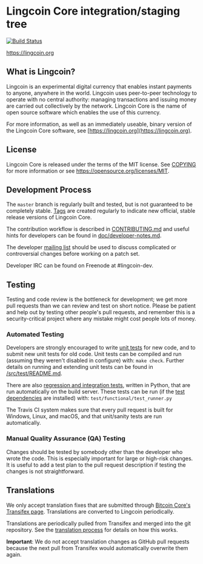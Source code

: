 Lingcoin Core integration/staging tree
=====================================

[![Build Status](https://travis-ci.org/lingcoin-project/lingcoin.svg?branch=master)](https://travis-ci.org/lingcoin-project/lingcoin)

https://lingcoin.org

What is Lingcoin?
----------------

Lingcoin is an experimental digital currency that enables instant payments to
anyone, anywhere in the world. Lingcoin uses peer-to-peer technology to operate
with no central authority: managing transactions and issuing money are carried
out collectively by the network. Lingcoin Core is the name of open source
software which enables the use of this currency.

For more information, as well as an immediately useable, binary version of
the Lingcoin Core software, see [https://lingcoin.org](https://lingcoin.org).

License
-------

Lingcoin Core is released under the terms of the MIT license. See [COPYING](COPYING) for more
information or see https://opensource.org/licenses/MIT.

Development Process
-------------------

The `master` branch is regularly built and tested, but is not guaranteed to be
completely stable. [Tags](https://github.com/lingcoin-project/lingcoin/tags) are created
regularly to indicate new official, stable release versions of Lingcoin Core.

The contribution workflow is described in [CONTRIBUTING.md](CONTRIBUTING.md)
and useful hints for developers can be found in [doc/developer-notes.md](doc/developer-notes.md).

The developer [mailing list](https://groups.google.com/forum/#!forum/lingcoin-dev)
should be used to discuss complicated or controversial changes before working
on a patch set.

Developer IRC can be found on Freenode at #lingcoin-dev.

Testing
-------

Testing and code review is the bottleneck for development; we get more pull
requests than we can review and test on short notice. Please be patient and help out by testing
other people's pull requests, and remember this is a security-critical project where any mistake might cost people
lots of money.

### Automated Testing

Developers are strongly encouraged to write [unit tests](src/test/README.md) for new code, and to
submit new unit tests for old code. Unit tests can be compiled and run
(assuming they weren't disabled in configure) with: `make check`. Further details on running
and extending unit tests can be found in [/src/test/README.md](/src/test/README.md).

There are also [regression and integration tests](/test), written
in Python, that are run automatically on the build server.
These tests can be run (if the [test dependencies](/test) are installed) with: `test/functional/test_runner.py`

The Travis CI system makes sure that every pull request is built for Windows, Linux, and macOS, and that unit/sanity tests are run automatically.

### Manual Quality Assurance (QA) Testing

Changes should be tested by somebody other than the developer who wrote the
code. This is especially important for large or high-risk changes. It is useful
to add a test plan to the pull request description if testing the changes is
not straightforward.

Translations
------------

We only accept translation fixes that are submitted through [Bitcoin Core's Transifex page](https://www.transifex.com/projects/p/bitcoin/).
Translations are converted to Lingcoin periodically.

Translations are periodically pulled from Transifex and merged into the git repository. See the
[translation process](doc/translation_process.md) for details on how this works.

**Important**: We do not accept translation changes as GitHub pull requests because the next
pull from Transifex would automatically overwrite them again.
